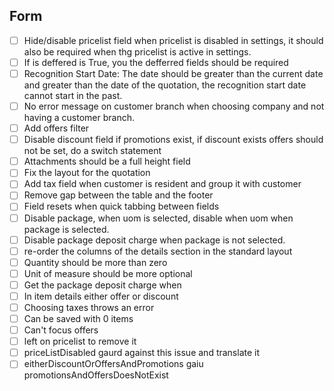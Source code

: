 ## Form
- [ ] Hide/disable pricelist field when pricelist is disabled in settings, it should also be required when thg pricelist is active in settings.
- [ ] If is deffered is True, you the defferred fields should be required
- [ ] Recognition Start Date: The date should be greater than the current date and greater than the date of the quotation, the recognition start date cannot start in the past.
- [ ] No error message on customer branch when choosing company and not having a customer branch.
- [ ] Add offers filter
- [ ] Disable discount field if promotions exist, if discount exists offers should not be set, do a switch statement
- [ ] Attachments should be a full height field
- [ ] Fix the layout for the quotation
- [ ] Add tax field when customer is resident and group it with customer
- [ ] Remove gap between the table and the footer
- [ ] Field resets when quick tabbing between fields
- [ ] Disable package, when uom is selected, disable when uom when package is selected.
- [ ] Disable package deposit charge when package is not selected.
- [ ] re-order the columns of the details section in the standard layout 
- [ ] Quantity should be more than zero
- [ ] Unit of measure should be more optional 
- [ ] Get the package deposit charge when 
- [ ] In item details either offer or discount
- [ ] Choosing taxes throws an error
- [ ] Can be saved with 0 items
- [ ] Can't focus offers
- [ ] left on pricelist to remove it
- [ ] priceListDisabled gaurd against this issue and translate  it
- [ ] eitherDiscountOrOffersAndPromotions gaiu
promotionsAndOffersDoesNotExist